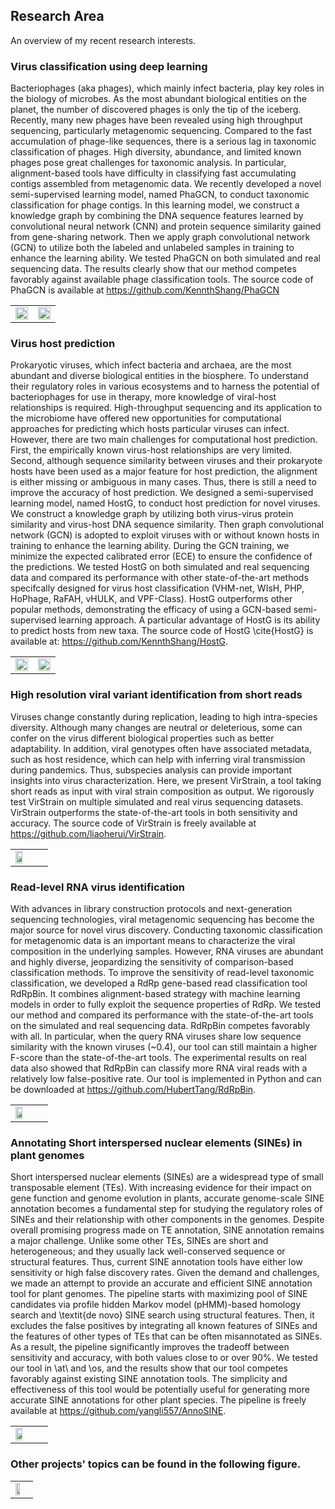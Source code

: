 
## Research Area

An overview of my recent research interests. 

### Virus classification using deep learning
Bacteriophages (aka phages), which mainly infect bacteria, play key roles in the biology of microbes. As the most abundant biological entities on the planet, the number of discovered phages is only the tip of the iceberg. Recently, many new phages have been revealed using high throughput sequencing, particularly metagenomic sequencing. Compared to the fast accumulation of phage-like sequences, there is a serious lag in taxonomic classification of phages. High diversity, abundance, and limited known phages pose great challenges for taxonomic analysis. In particular, alignment-based tools have difficulty in classifying fast accumulating contigs assembled from metagenomic data. We recently developed a novel semi-supervised learning model, named PhaGCN, to conduct taxonomic classification for phage contigs. In this learning model, we construct a knowledge graph by combining the DNA sequence features learned by convolutional neural network (CNN) and protein sequence similarity gained from gene-sharing network. Then we apply graph convolutional network (GCN) to utilize both the labeled and unlabeled samples in training to enhance the learning ability. We tested PhaGCN on both simulated and real sequencing data. The results clearly show that our method competes favorably against available phage classification tools. The source code of PhaGCN is available at https://github.com/KennthShang/PhaGCN

<div>
<table border="0">
  <tr>
    <td width="50%">
      <img src="/img/Figure_2.jpg" width="100%">
    </td>
    <td width="50%">
      <img src="/img/Figure_3.jpg" width="100%">
    </td>
  </tr>
</table>
</div>



### Virus host prediction 

Prokaryotic viruses, which infect bacteria and archaea, are the most abundant and diverse biological entities in the biosphere. To understand their regulatory roles in various ecosystems and to harness the potential of bacteriophages for use in therapy, more knowledge of viral-host relationships is required. High-throughput sequencing and its application to the microbiome have offered new opportunities for computational approaches for predicting which hosts particular viruses can infect. However, there are two main challenges for computational host prediction. First, the empirically known virus-host relationships are very limited. Second, although sequence similarity between viruses and their prokaryote hosts have been used as a major feature for host prediction, the alignment is either missing or ambiguous in many cases. Thus, there is still a need to improve the accuracy of host prediction. We designed a semi-supervised learning model, named HostG, to conduct host prediction for novel viruses. We construct a knowledge graph by utilizing both virus-virus protein similarity and virus-host DNA sequence similarity. Then graph convolutional network (GCN) is adopted to exploit viruses with or without known hosts in training to enhance the learning ability. During the GCN training, we minimize the expected calibrated error (ECE) to ensure the confidence of the predictions. We tested HostG on both simulated and real sequencing data and compared its performance with other state-of-the-art methods specifcally designed for virus host classification (VHM-net, WIsH, PHP, HoPhage, RaFAH, vHULK, and VPF-Class). HostG outperforms other popular methods, demonstrating the efficacy of using a GCN-based semi-supervised learning approach. A particular advantage of HostG is its ability to predict hosts from new taxa.
The source code of HostG \cite{HostG} is available at: https://github.com/KennthShang/HostG.

<div>
<table border="0">
  <tr>
    <td width="50%">
      <img src="/img/HostGf-fig3.jpg" width="100%">
    </td>
    <td width="50%">
      <img src="/img/HostG-fig6.jpg" width="100%">
    </td>
  </tr>
</table>
</div>

### High resolution viral variant identification from short reads

Viruses change constantly during replication, leading to high intra-species diversity. Although many changes are neutral or deleterious, some can confer on the virus different biological properties such as better adaptability. In addition, viral genotypes often have associated metadata, such as host residence, which can help with inferring viral transmission during pandemics. Thus, subspecies analysis can provide important insights into virus characterization. Here, we present VirStrain, a tool taking short reads as input with viral strain composition as output. We rigorously test VirStrain on multiple simulated and real virus sequencing datasets. VirStrain outperforms the state-of-the-art tools in both sensitivity and accuracy.
The source code of VirStrain is freely available at https://github.com/liaoherui/VirStrain. 

<div>
<table border="0">
  <tr>
    <td width="60%">
      <img src="/fig_combine.png" width="50%">
    </td>
  </tr>
</table>
</div>

### Read-level RNA virus identification

With advances in library construction protocols and next-generation sequencing technologies, viral metagenomic sequencing has become the major source for novel virus discovery. Conducting taxonomic classification for metagenomic data is an important means to characterize the viral composition in the underlying samples. However, RNA viruses are abundant and highly diverse, jeopardizing the sensitivity of comparison-based classification methods. 
To improve the sensitivity of read-level taxonomic classification, we developed a RdRp gene-based read classification tool RdRpBin. It combines alignment-based strategy with machine learning models in order to fully exploit the sequence properties of RdRp. We tested our method and compared its performance with the state-of-the-art tools on the simulated and real sequencing data. RdRpBin competes favorably with all. In particular, when the query RNA viruses share low sequence similarity with the known viruses (~0.4), our tool can still maintain a higher F-score than the state-of-the-art tools. The experimental results on real data also showed that RdRpBin can classify more RNA viral reads with a relatively low false-positive rate. 
Our tool is implemented in Python and can be downloaded at https://github.com/HubertTang/RdRpBin.

<div>
<table border="0">
  <tr>
    <td width="60%">
      <img src="/img/model.jpg" width="50%">
    </td>
  </tr>
</table>
</div>

### Annotating Short interspersed nuclear elements (SINEs) in plant genomes

Short interspersed nuclear elements (SINEs) are a widespread type of small transposable element (TEs). With increasing evidence for their impact on gene function and genome evolution in plants, accurate genome-scale SINE annotation becomes a fundamental step for studying the regulatory roles of SINEs and their relationship with other components in the genomes. Despite overall promising progress made on TE annotation, SINE annotation remains a major challenge. Unlike some other TEs, SINEs are short and heterogeneous; and they usually lack well-conserved sequence or structural features. Thus, current SINE annotation tools have either low sensitivity or high false discovery rates. Given the demand and challenges, we made an attempt to provide an accurate and efficient SINE annotation tool for plant genomes. The pipeline starts with maximizing pool of SINE candidates via profile hidden Markov model (pHMM)-based homology search and \textit{de novo} SINE search using structural features. Then, it excludes the false positives by integrating all known features of SINEs and the features of other types of TEs that can be often misannotated as SINEs. As a result, the pipeline significantly improves the tradeoff between sensitivity and accuracy, with both values close to or over 90\%. We tested our tool in \at\ and \os, and the results show that our tool competes favorably against existing SINE annotation tools. The simplicity and effectiveness of this tool would be potentially useful for generating more accurate SINE annotations for other plant species. The pipeline is freely available at https://github.com/yangli557/AnnoSINE.

<div>
<table border="0">
  <tr>
    <td width="60%">
      <img src="/img/SINE.png" width="50%">
    </td>
  </tr>
</table>
</div>

### Other projects' topics can be found in the following figure. 

<div>
<table border="0">
  <tr>
    <td width="100%">
      <img src="/img/research.png" width="60%">
    </td>
  </tr>
</table>
</div>


